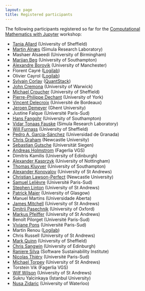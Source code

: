 ```yaml
---
layout: page
title: Registered participants
---
```


The following participants registered so far for the
[Computational Mathematics with Jupyter](http://opendreamkit.org/meetings/2017-01-16-ICMS/) workshop:

- [Tania Allard](http://rse.shef.ac.uk/) (University of Sheffield)
- [Martin Alnæs](https://www.simula.no/people/martinal) (Simula Research Laboratory)
- Mashaer Alsaeedi (University of Birmingham)
- [Marijan Beg](http://cmg.soton.ac.uk/people/mb1a15/) (University of Southampton)
- [Alexandre Borovik](http://www.borovik.net) (University of Manchester)
- Florent Cayré ([Logilab](https://www.logilab.fr/))
- Olivier	Cayrol ([Logilab](https://www.logilab.fr/))
- [Sylvain Corlay](https://github.com/SylvainCorlay) ([QuantStack](http://quantstack.net/))
- [John Cremona](http://homepages.warwick.ac.uk/staff/J.E.Cremona/) (University of Warwick)
- [Michael Croucher](http://www.walkingrandomly.com/?page_id=2) (University of Sheffield)
- [Pierre-Philippe Dechant](https://www.york.ac.uk/maths/staff/pierre-philippe-dechant/) (University of York)
- [Vincent Delecroix](http://www.labri.fr/perso/vdelecro/index.html) (Université de Bordeaux)
- [Jeroen Demeyer](https://cage.ugent.be/~jdemeyer/) (Ghent University)
- Justine Falque (Université Paris-Sud)
- [Hans Fangohr](http://www.southampton.ac.uk/~fangohr/) (University of Southampton)
- [Vidar Tonaas Fauske](https://www.simula.no/people/vidar) (Simula Research Laboratory)
- [Will Furnass](http://rse.shef.ac.uk/) (University of Sheffield)
- [Pedro A. García-Sánchez](http://www.ugr.es/local/pedro) (Universidad de Granada)
- [Chris Graham](http://www.ncl.ac.uk/maths/staff/profile/christophergraham.html#teaching) (Newcastle University)
- [Sebastian Gutsche](http://wwwb.math.rwth-aachen.de/~gutsche/) (Universität Siegen)
- [Andreas Holmstrom](http://andreasholmstrom.org) (Fagerlia VGS)
- Dimitris Kamilis (University of Edinburgh)
- [Alexander Kasprzyk](http://magma.maths.usyd.edu.au/~kasprzyk/) (University of Nottingham)
- [Thomas Kluyver](http://cmg.soton.ac.uk/people/tk2e15/) (University of Southampton)
- [Alexander Konovalov](http://blogs.cs.st-andrews.ac.uk/alexk/) (University of St Andrews)
- [Christian Lawson-Perfect](http://www.numbas.org.uk) (Newcastle University)
- [Samuel Lelièvre](http://www.math.u-psud.fr/~lelievre) (Université Paris-Sud)
- [Stephen Linton](http://www.cs.st-andrews.ac.uk/directory/person?id=sal) (University of St Andrews)
- [Patrick Maier](http://www.dcs.gla.ac.uk/~pmaier/) (University of Glasgow)
- Manuel Martins (Universidade Aberta)
- [James Mitchell](http://www-groups.mcs.st-andrews.ac.uk/~jamesm/) (University of St Andrews)
- [Dmitrii Pasechnik](http://users.ox.ac.uk/~coml0531/) (University of Oxford)
- [Markus Pfeiffer](https://www.morphism.de/~markusp/) (University of St Andrews)
- Benoît Pilorget (Université Paris-Sud)
- [Viviane Pons](https://www.lri.fr/~pons/) (Université Paris-Sud)
- Martin Renou  ([Logilab](https://www.logilab.fr/))
- Chris Russell (University of St Andrews)
- [Mark Quinn](http://www.sheffield.ac.uk/physics/contacts/mark-quinn) (University of Sheffield)
- [Chris Sangwin](http://www.maths.ed.ac.uk/school-of-mathematics/people/show?person=439) (University of Edinburgh)
- [Raniere Silva](https://www.software.ac.uk/about/people/raniere-silva) (Software Sustainability Institute)
- [Nicolas Thiéry](http://Nicolas.Thiery.name) (Université Paris-Sud)
- [Michael Torpey](http://www-circa.mcs.st-and.ac.uk/~mct25/) (University of St Andrews)
- Torstein Vik (Fagerlia VGS)
- [Wilf Wilson](http://wilf.me) (University of St Andrews)
- Sukru Yalcinkaya (İstanbul University)
- [Nusa Zidaric](http://comsec.uwaterloo.ca/) (University of Waterloo)
